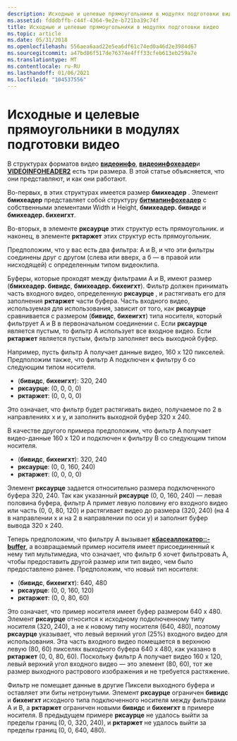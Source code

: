 ```yaml
---
description: Исходные и целевые прямоугольники в модулях подготовки видео
ms.assetid: fdddbffb-c44f-4364-9e2e-b721ba39c74f
title: Исходные и целевые прямоугольники в модулях подготовки видео
ms.topic: article
ms.date: 05/31/2018
ms.openlocfilehash: 556aea6aad22e5ea6df61c74ed0a46d2e3984d67
ms.sourcegitcommit: a47bd86f517de76374e4fff33cfeb613eb259a7e
ms.translationtype: MT
ms.contentlocale: ru-RU
ms.lasthandoff: 01/06/2021
ms.locfileid: "104537556"
---
```

# <a name="source-and-target-rectangles-in-video-renderers"></a>Исходные и целевые прямоугольники в модулях подготовки видео

В структурах форматов видео [**видеоинфо**](/previous-versions/windows/desktop/api/amvideo/ns-amvideo-videoinfo), [**видеоинфохеадер**](/previous-versions/windows/desktop/api/amvideo/ns-amvideo-videoinfoheader)и [**VIDEOINFOHEADER2**](/previous-versions/windows/desktop/api/dvdmedia/ns-dvdmedia-videoinfoheader2) есть три размера. В этой статье объясняется, что они представляют, и как они работают.

Во-первых, в этих структурах имеется размер **бмихеадер** . Элемент **бмихеадер** представляет собой структуру [**битмапинфохеадер**](/windows/win32/api/wingdi/ns-wingdi-bitmapinfoheader) с собственными элементами Width и Height, **бмихеадер. бивидс** и **бмихеадер. бихеигхт**.

Во-вторых, в элементе **рксаурце** этих структур есть прямоугольник. и наконец, в элементе **рктаржет** этих структур есть прямоугольник.

Предположим, что у вас есть два фильтра: A и B, и что эти фильтры соединены друг с другом (слева или вверх, а б — в правой или нисходящей) с определенным типом видеоклипа.

Буферы, которые проходят между фильтрами A и B, имеют размер (**бмихеадер. бивидс**, **бмихеадер. бихеигхт**). Фильтр должен принимать часть входного видео, определенную **рксаурце** , и растягивать его для заполнения **рктаржет** части буфера. Часть входного видео, используемая для использования, зависит от того, как **рксаурце** сравнивается с размером (**бивидс**, **бихеигхт**) типа носителя, который фильтрует A и B в первоначальном соединении с. Если **рксаурце** является пустым, то фильтр A использует все входное видео. Если **рктаржет** является пустым, фильтр заполняет весь выходной буфер.

Например, пусть фильтр A получает данные видео, 160 x 120 пикселей. Предположим также, что фильтр A подключен к фильтру б со следующим типом носителя.

-   (**бивидс**, **бихеигхт**): 320, 240
-   **рксаурце**: (0, 0, 0, 0)
-   **рктаржет**: (0, 0, 0, 0)

Это означает, что фильтр будет растягивать видео, получаемое по 2 в направлениях x и y, и заполнить выходной буфер 320 x 240.

В качестве другого примера предположим, что фильтр A получает видео-данные 160 x 120 и подключен к фильтру B со следующим типом носителя.

-   (**бивидс**, **бихеигхт**): 320, 240
-   **рксаурце**: (0, 0, 160, 240)
-   **рктаржет**: (0, 0, 0, 0)

Элемент **рксаурце** задается относительно размера подключенного буфера 320, 240. Так как указанный **рксаурце** (0, 0, 160, 240) — левая половина буфера, фильтр A примет левую половину его входного видео или часть (0, 0, 80, 120) и растягивает видео до размера (320, 240) (на 4 в направлении x и на 2 в направлении по оси y) и заполнит буфер вывода 320 x 240.

Теперь предположим, что фильтру A вызывает [**кбасеаллокатор::-buffer**](cbaseallocator-getbuffer.md), а возвращаемый пример носителя имеет присоединенный к нему тип мультимедиа, что означает, что фильтр б хочет фильтровать A, чтобы предоставить другой размер или тип видео, чем было предоставлено ранее. Предположим, что новый тип носителя:

-   (**бивидс**, **бихеигхт**): 640, 480
-   **рксаурце**: (0, 0, 160, 120)
-   **рктаржет**: (0, 0, 80, 60)

Это означает, что пример носителя имеет буфер размером 640 x 480. Элемент **рксаурце** относится к исходному подключенному типу носителя (320, 240), а не к новому типу носителя (640, 480), поэтому **рксаурце** указывает, что левый верхний угол (25%) входного видео для использования. Эта часть входного видео помещается в верхнюю левую (80, 60) пикселях выходного буфера 640 x 480, как указано в **рктаржет** (0, 0, 80, 60). Поскольку фильтр A получает видео 160 x 120, левый верхний угол входного видео — это элемент (80, 60), тот же размер выходного растрового изображения и не требуется растяжение.

Фильтр не помещает данные в другие Пиксели выходного буфера и оставляет эти биты нетронутыми. Элемент **рксаурце** ограничен **бивидс** и **бихеигхт** исходного типа подключенного носителя между фильтрами A и B, а **рктаржет** ограничен новыми **бивидс** и **бихеигхт** в примере носителя. В предыдущем примере **рксаурце** не удалось выйти за пределы границ (0, 0, 320, 240), и **рктаржет** не удалось выйти за пределы границ (0, 0, 640, 480).

 

 



